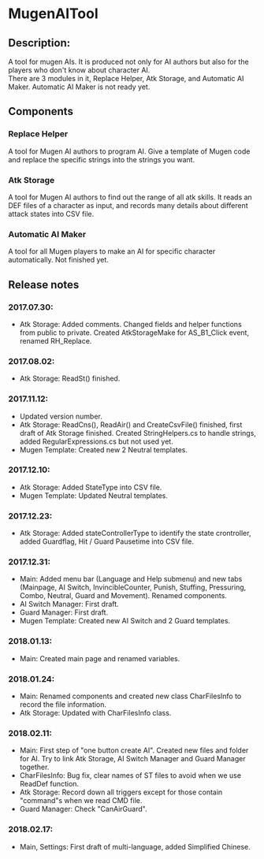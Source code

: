 # MugenAITool

## Description:

A tool for mugen AIs. It is produced not only for AI authors but also for the players who don't know about character AI.  
There are 3 modules in it, Replace Helper, Atk Storage, and Automatic AI Maker. Automatic AI Maker is not ready yet.

## Components

### Replace Helper
A tool for Mugen AI authors to program AI. Give a template of Mugen code and replace the specific strings into the strings you want.

### Atk Storage
A tool for Mugen AI authors to find out the range of all atk skills. It reads an DEF files of a character as input, and records many details about different attack states into CSV file.

### Automatic AI Maker
A tool for all Mugen players to make an AI for specific character automatically. Not finished yet.

## Release notes

### 2017.07.30:
- Atk Storage: Added comments. Changed fields and helper functions from public to private. Created AtkStorageMake for AS_B1_Click event, renamed RH_Replace.  

### 2017.08.02:
- Atk Storage: ReadSt() finished.

### 2017.11.12:
- Updated version number.
- Atk Storage: ReadCns(), ReadAir() and CreateCsvFile() finished, first draft of Atk Storage finished. Created StringHelpers.cs to handle strings, added RegularExpressions.cs but not used yet.
- Mugen Template: Created new 2 Neutral templates.

### 2017.12.10:
- Atk Storage: Added StateType into CSV file.
- Mugen Template: Updated Neutral templates.

### 2017.12.23:
- Atk Storage: Added stateControllerType to identify the state crontroller, added Guardflag, Hit / Guard Pausetime into CSV file.

### 2017.12.31:
- Main: Added menu bar (Language and Help submenu) and new tabs (Mainpage, AI Switch, InvincibleCounter, Punish, Stuffing, Pressuring, Combo, Neutral, Guard and Movement). Renamed components.
- AI Switch Manager: First draft.
- Guard Manager: First draft.
- Mugen Template: Created new AI Switch and 2 Guard templates.

### 2018.01.13:
- Main: Created main page and renamed variables.

### 2018.01.24:
- Main: Renamed components and created new class CharFilesInfo to record the file information.
- Atk Storage: Updated with CharFilesInfo class.

### 2018.02.11:
- Main: First step of "one button create AI". Created new files and folder for AI. Try to link Atk Storage, AI Switch Manager and Guard Manager together.
- CharFilesInfo: Bug fix, clear names of ST files to avoid when we use ReadDef function.
- Atk Storage: Record down all triggers except for those contain "command"s when we read CMD file.
- Guard Manager: Check "CanAirGuard".

### 2018.02.17:
- Main, Settings: First draft of multi-language, added Simplified Chinese.


